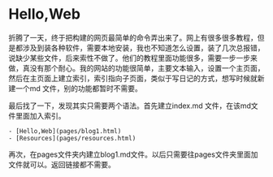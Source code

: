 # Hello,Web
折腾了一天，终于把构建的网页最简单的命令弄出来了。网上有很多很多教程，但是都涉及到装各种软件，需要本地安装，我也不知道怎么设置，装了几次总报错，说缺少某些文件，后来索性不做了。他们的教程里面功能很多，需要一步一步来做，真没有那个耐心。我的网站的功能很简单，主要文本输入，设置一个主页面，然后在主页面上建立索引，索引指向子页面，类似于写日记的方式，想写时候就新建一个md 文件，别的功能都暂时不需要。

最后找了一下，发现其实只需要两个语法。首先建立index.md 文件，在该md文件里面加入索引。
~~~
- [Hello,Web](pages/blog1.html)
- [Resources](pages/resources.html)
~~~
再次，在pages文件夹内建立blog1.md文件。以后只需要往pages文件夹里面加文件就可以。返回链接都不需要。
